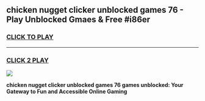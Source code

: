 
## chicken nugget clicker unblocked games 76 - Play Unblocked Gmaes & Free #i86er
<h3>
<a href="https://premium.freeplayer.one?title=chicken_nugget_clicker_unblocked_games_76&ref=01M">CLICK TO PLAY</a></h3>
<hr>

<h3>
<a href="https://premium.freeplayer.one?title=chicken_nugget_clicker_unblocked_games_76&ref=01M">CLICK 2 PLAY</a>
  
</h3>

<a href="https://premium.freeplayer.one?title=chicken_nugget_clicker_unblocked_games_76&ref=01M"><img src="https://clearcache.store/games.png"></a>


**chicken nugget clicker unblocked games 76 games unblocked: Your Gateway to Fun and Accessible Online Gaming**
